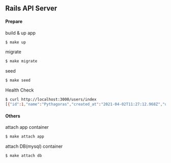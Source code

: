 ## Rails API Server

#### Prepare
build & up app
```bash
$ make up
```

migrate
```bash
$ make migrate
```

seed
```bash
$ make seed
```

Health Check
```bash
$ curl http://localhost:3000/users/index
[{"id":1,"name":"Pythagoras","created_at":"2021-04-02T11:27:12.968Z","updated_at":"2021-04-02T11:27:12.968Z"}]
```

#### Others
attach app container
```bash
$ make attach app
```

attach DB(mysql) container
```bash
$ make attach db
```
